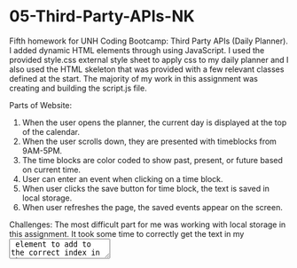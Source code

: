 # 05-Third-Party-APIs-NK

Fifth homework for UNH Coding Bootcamp: Third Party APIs (Daily Planner).  I added dynamic HTML elements through using JavaScript.  I used the provided style.css external style sheet to apply css to my daily planner and I also used the HTML skeleton that was provided with a few relevant classes defined at the start.  The majority of my work in this assignment was creating and building the script.js file.

Parts of Website: 
1. When the user opens the planner, the current day is displayed at the top of the calendar.
2. When the user scrolls down, they are presented with timeblocks from 9AM-5PM.
3. The time blocks are color coded to show past, present, or future based on current time.
4. User can enter an event when clicking on a time block. 
5. When user clicks the save button for time block, the text is saved in local storage.
6. When user refreshes the page, the saved events appear on the screen.

Challenges: The most difficult part for me was working with local storage in this assignment.  It took some time to correctly get the text in my <textarea> element to add to the correct index in the array, store that array in local storage, then display text back on screen (in correct order!). After some study groups and console logs, the daily planner works. 

Here is the link to my application: [View my Daily Planner](https://nkleinmann.github.io/05-Third-Party-APIs-NK/)

Screenshot of Website:
![Screen Shot 2020-07-25 at 7 56 20 PM](https://user-images.githubusercontent.com/65608809/88468403-0c5a5000-ceb1-11ea-9c0b-a3c7c2aba787.png)